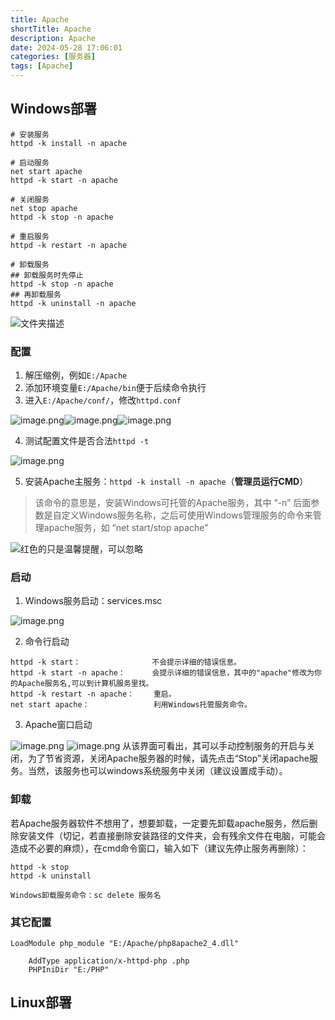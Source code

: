 ```yaml
---
title: Apache
shortTitle: Apache
description: Apache
date: 2024-05-28 17:06:01
categories: [服务器]
tags: [Apache]
---
```

## Windows部署
```shell
# 安装服务
httpd -k install -n apache

# 启动服务
net start apache
httpd -k start -n apache

# 关闭服务
net stop apache
httpd -k stop -n apache

# 重启服务
httpd -k restart -n apache

# 卸载服务
## 卸载服务时先停止
httpd -k stop -n apache
## 再卸载服务
httpd -k uninstall -n apache
```
![文件夹描述](https://cdn.nlark.com/yuque/0/2024/png/32600948/1710395549254-153b4230-13de-4061-bf44-390b810522a7.png#averageHue=%23dfc8aa&clientId=u2dd9bbcd-b61a-4&from=paste&height=548&id=uae1f6dc8&originHeight=548&originWidth=644&originalType=binary&ratio=1&rotation=0&showTitle=true&size=243538&status=done&style=none&taskId=ufed4aedf-1689-4085-b63a-1a10dc61122&title=%E6%96%87%E4%BB%B6%E5%A4%B9%E6%8F%8F%E8%BF%B0&width=644 "文件夹描述")
### 配置

1. 解压缩例，例如`E:/Apache`
2. 添加环境变量`E:/Apache/bin`便于后续命令执行
3. 进入`E:/Apache/conf/`，修改`httpd.conf`

![image.png](https://cdn.nlark.com/yuque/0/2024/png/32600948/1710387095260-65faa3cc-a834-4dc9-bef8-51caa744c47a.png#averageHue=%23f3f2f1&clientId=u2dd9bbcd-b61a-4&from=paste&height=153&id=u8415e62b&originHeight=153&originWidth=722&originalType=binary&ratio=1&rotation=0&showTitle=false&size=11687&status=done&style=none&taskId=u23543d4c-921d-4a0a-b6ce-fdd8dbb2762&title=&width=722)![image.png](https://cdn.nlark.com/yuque/0/2024/png/32600948/1710387116630-07124561-1339-4afe-92c5-2310614841b7.png#averageHue=%23f2f0ef&clientId=u2dd9bbcd-b61a-4&from=paste&height=90&id=ua9b83aec&originHeight=90&originWidth=617&originalType=binary&ratio=1&rotation=0&showTitle=false&size=8060&status=done&style=none&taskId=u68d9f7c8-77c0-4968-b28e-8e147830abb&title=&width=617)![image.png](https://cdn.nlark.com/yuque/0/2024/png/32600948/1710387155295-272f5ed9-696e-42d7-a558-3cd418015b1f.png#averageHue=%23ebe9e7&clientId=u2dd9bbcd-b61a-4&from=paste&height=45&id=u15258008&originHeight=45&originWidth=657&originalType=binary&ratio=1&rotation=0&showTitle=false&size=5087&status=done&style=none&taskId=ua8d8067b-25e6-4537-886b-f058005b557&title=&width=657)

4. 测试配置文件是否合法`httpd -t`

![image.png](https://cdn.nlark.com/yuque/0/2024/png/32600948/1710387541455-42d64e9b-9f9e-4a12-830a-ba4f516be6af.png#averageHue=%23151210&clientId=u2dd9bbcd-b61a-4&from=paste&height=55&id=u2319e774&originHeight=55&originWidth=229&originalType=binary&ratio=1&rotation=0&showTitle=false&size=3034&status=done&style=none&taskId=u6a012f4e-751f-4856-9bc2-24b9cbb9535&title=&width=229)

5. 安装Apache主服务：`httpd -k install -n apache`（**管理员运行CMD**）
> 该命令的意思是，安装Windows可托管的Apache服务，其中 “-n” 后面参数是自定义Windows服务名称，之后可使用Windows管理服务的命令来管理apache服务，如 “net start/stop apache”

![红色的只是温馨提醒，可以忽略](https://cdn.nlark.com/yuque/0/2024/png/32600948/1710387248304-ac115e4d-d55b-4e13-909d-50850a3f9bf4.png#averageHue=%23181412&clientId=u2dd9bbcd-b61a-4&from=paste&height=134&id=Yurru&originHeight=134&originWidth=1160&originalType=binary&ratio=1&rotation=0&showTitle=true&size=43134&status=done&style=none&taskId=ud6012918-26da-45b1-9d3c-4651a0ecbee&title=%E7%BA%A2%E8%89%B2%E7%9A%84%E5%8F%AA%E6%98%AF%E6%B8%A9%E9%A6%A8%E6%8F%90%E9%86%92%EF%BC%8C%E5%8F%AF%E4%BB%A5%E5%BF%BD%E7%95%A5&width=1160 "红色的只是温馨提醒，可以忽略")
### 启动

1. Windows服务启动：services.msc

![image.png](https://cdn.nlark.com/yuque/0/2024/png/32600948/1710391822579-76d56fb8-4ae2-4b38-9c1a-12795ab88759.png#averageHue=%23f6f4f2&clientId=u2dd9bbcd-b61a-4&from=paste&height=593&id=ucdb4de0f&originHeight=593&originWidth=806&originalType=binary&ratio=1&rotation=0&showTitle=false&size=79637&status=done&style=none&taskId=ufdbdfcb8-649d-4e93-af72-05c4643bf16&title=&width=806)

2. 命令行启动
```shell
httpd -k start：　　　　　　　　　 不会提示详细的错误信息。
httpd -k start -n apache：　　　 会提示详细的错误信息，其中的"apache"修改为你的Apache服务名,可以到计算机服务里找。 
httpd -k restart -n apache：　 　重启。
net start apache：　　　　　　　 　利用Windows托管服务命令。
```

3. Apache窗口启动

![image.png](https://cdn.nlark.com/yuque/0/2024/png/32600948/1710392025180-cd194eeb-a253-4ec9-bf3b-79e274fa3b41.png#averageHue=%23faf9f8&clientId=u2dd9bbcd-b61a-4&from=paste&height=522&id=u0da7c38f&originHeight=522&originWidth=1035&originalType=binary&ratio=1&rotation=0&showTitle=false&size=79569&status=done&style=none&taskId=u217a6bcf-34f4-41c5-8c9f-ab3ffef2b28&title=&width=1035)
![image.png](https://cdn.nlark.com/yuque/0/2024/png/32600948/1710392051129-6cb03ab5-cace-4f84-85b1-af58e424097d.png#averageHue=%23dddcdb&clientId=u2dd9bbcd-b61a-4&from=paste&height=344&id=u0ad93fa6&originHeight=344&originWidth=527&originalType=binary&ratio=1&rotation=0&showTitle=false&size=16182&status=done&style=none&taskId=u8376a7bf-0bb5-4225-bf00-ebb1da31059&title=&width=527)
从该界面可看出，其可以手动控制服务的开启与关闭，为了节省资源，关闭Apache服务器的时候，请先点击“Stop”关闭apache服务。当然，该服务也可以windows系统服务中关闭（建议设置成手动）。
### 卸载
 若Apache服务器软件不想用了，想要卸载，一定要先卸载apache服务，然后删除安装文件（切记，若直接删除安装路径的文件夹，会有残余文件在电脑，可能会造成不必要的麻烦），在cmd命令窗口，输入如下（建议先停止服务再删除）：
```shell
httpd -k stop
httpd -k uninstall

Windows卸载服务命令：sc delete 服务名
```
### 其它配置
```nginx
LoadModule php_module "E:/Apache/php8apache2_4.dll"
```
```nginx
	AddType application/x-httpd-php .php
	PHPIniDir "E:/PHP"
```
## Linux部署
